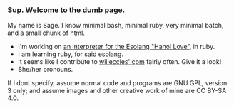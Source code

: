### Sup. Welcome to the dumb page.

My name is Sage. I know minimal bash, minimal ruby, very minimal batch, and a small chunk of html.
  - I'm working on [an interpreter for the Esolang "Hanoi Love"](https://github.com/foxsouns/HanoiL-Intp-Ruby), in ruby.
  - I am learning ruby, for said esolang.
  - It seems like I contribute to [willeccles' cpm](https://github.com/willeccles/cpm) fairly often. Give it a look!
  - She/her pronouns.

If I dont specify, assume normal code and programs are GNU GPL, version 3 only; and assume images and other creative work of mine are CC BY-SA 4.0.

